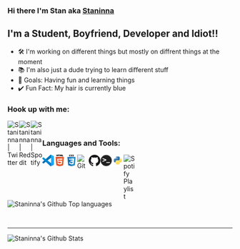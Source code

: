 ### Hi there I'm Stan aka [Staninna](https://staninna.github.io/Staninna/)

## I'm a Student, Boyfriend, Developer and Idiot!!

- 🛠️ I'm working on different things but mostly on diffrent things at the moment
- 📚 I'm also just a dude trying to learn different stuff
- 🥅 Goals: Having fun and learning things
- ✔️ Fun Fact: My hair is currently blue

### Hook up with me:

<!-- [<img align="left" alt="Staninna | Discord" width="26px" src="https://cdn.jsdelivr.net/npm/simple-icons@v3/icons/discord.svg" />](https://discord.com/channels/@me/535483800122032128) -->
[<img align="left" alt="Staninna | Twitter" width="26px" src="https://cdn.jsdelivr.net/npm/simple-icons@v3/icons/twitter.svg" />](https://twitter.com/Staninna_)
[<img align="left" alt="Staninna | Reddit" width="26px" src="https://cdn.jsdelivr.net/npm/simple-icons@v3/icons/reddit.svg" />](https://www.reddit.com/user/Staninna)
[<img align="left" alt="Staninna | Spotify" width="26px" src="https://cdn.jsdelivr.net/npm/simple-icons@v3/icons/spotify.svg" />](https://open.spotify.com/user/vjyh8y2mox894jysp0tnxbmus)

<br>

### Languages and Tools:

<img align="left" alt="Visual Studio Code" width="26px" src="https://raw.githubusercontent.com/github/explore/80688e429a7d4ef2fca1e82350fe8e3517d3494d/topics/visual-studio-code/visual-studio-code.png"/>
<img align="left" alt="HTML5" width="26px" src="https://raw.githubusercontent.com/github/explore/80688e429a7d4ef2fca1e82350fe8e3517d3494d/topics/html/html.png"/>
<img align="left" alt="CSS3" width="26px" src="https://raw.githubusercontent.com/github/explore/80688e429a7d4ef2fca1e82350fe8e3517d3494d/topics/css/css.png"/>
<img align="left" alt="Git" width="26px" src="https://upload.wikimedia.org/wikipedia/commons/thumb/3/3f/Git_icon.svg/1200px-Git_icon.svg.png"/>
<img align="left" alt="GitHub" width="26px" src="https://raw.githubusercontent.com/github/explore/78df643247d429f6cc873026c0622819ad797942/topics/github/github.png"/>
<img align="left" alt="Terminal" width="26px" src="https://raw.githubusercontent.com/github/explore/80688e429a7d4ef2fca1e82350fe8e3517d3494d/topics/terminal/terminal.png"/>
<img align="left" alt="Python" width="26px" src="https://raw.githubusercontent.com/github/explore/80688e429a7d4ef2fca1e82350fe8e3517d3494d/topics/python/python.png">
<img align="left" alt="Spotify Playlist" width="26px" src="https://upload.wikimedia.org/wikipedia/commons/thumb/1/19/Spotify_logo_without_text.svg/768px-Spotify_logo_without_text.svg.png">

<br><br>

<img align="left" style="width=100px" alt="Staninna's Github Top languages" src="https://github-readme-stats.vercel.app/api/top-langs/?username=Staninna&show_icon=true&hide_border=true&theme=dark&langs_count=8&layout=compact">

<br><br><br><br><br><br>

---

<img align="left" style="width=100px" alt="Staninna's Github Stats" src="https://github-readme-stats.vercel.app/api?username=Staninna&show_icon=true&hide_border=true&theme=dark">
